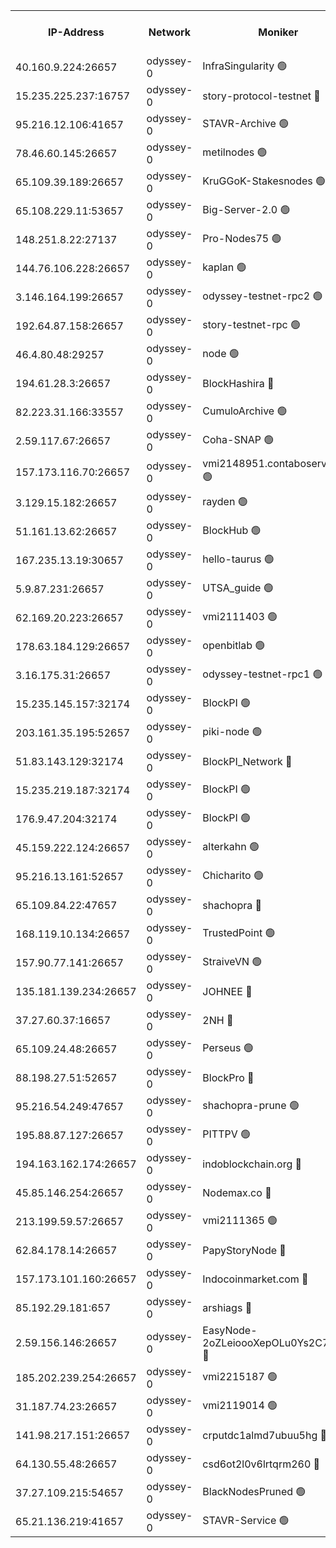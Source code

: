 


<table><tr><th>IP-Address</th><th>Network</th><th>Moniker</th><th>Latest Block Height</th><th>Earliest Block Height</th><th>Catching Up</th><th>Tx Index</th><th>Voting Power</th><th>Version</th><th>Scan Time</th></tr><tr><td>40.160.9.224:26657</td><td>odyssey-0</td><td>InfraSingularity 🟢</td><td>1282772</td><td>1</td><td>False</td><td>off</td><td>0</td><td>0.38.9</td><td>2024-12-15T08:45:21.300733075UTC</td></tr><tr><td>15.235.225.237:16757</td><td>odyssey-0</td><td>story-protocol-testnet 🔴</td><td>1282774</td><td>1</td><td>False</td><td>off</td><td>141024000</td><td>0.38.9</td><td>2024-12-15T08:45:31.664654813UTC</td></tr><tr><td>95.216.12.106:41657</td><td>odyssey-0</td><td>STAVR-Archive 🟢</td><td>1282776</td><td>1</td><td>False</td><td>on</td><td>0</td><td>0.38.9</td><td>2024-12-15T08:45:36.652617430UTC</td></tr><tr><td>78.46.60.145:26657</td><td>odyssey-0</td><td>metilnodes 🟢</td><td>1282778</td><td>1</td><td>False</td><td>off</td><td>0</td><td>0.38.9</td><td>2024-12-15T08:45:44.988494006UTC</td></tr><tr><td>65.109.39.189:26657</td><td>odyssey-0</td><td>KruGGoK-Stakesnodes 🟢</td><td>1243011</td><td>1</td><td>False</td><td>on</td><td>0</td><td>0.38.9</td><td>2024-12-15T08:45:50.512306414UTC</td></tr><tr><td>65.108.229.11:53657</td><td>odyssey-0</td><td>Big-Server-2.0 🟢</td><td>1282780</td><td>1</td><td>False</td><td>off</td><td>0</td><td>0.38.9</td><td>2024-12-15T08:45:51.519683854UTC</td></tr><tr><td>148.251.8.22:27137</td><td>odyssey-0</td><td>Pro-Nodes75 🟢</td><td>1282780</td><td>1</td><td>False</td><td>on</td><td>0</td><td>0.38.9</td><td>2024-12-15T08:45:52.913275958UTC</td></tr><tr><td>144.76.106.228:26657</td><td>odyssey-0</td><td>kaplan 🟢</td><td>1282785</td><td>1</td><td>False</td><td>off</td><td>0</td><td>0.38.9</td><td>2024-12-15T08:46:06.445031482UTC</td></tr><tr><td>3.146.164.199:26657</td><td>odyssey-0</td><td>odyssey-testnet-rpc2 🟢</td><td>1282785</td><td>1</td><td>False</td><td>off</td><td>0</td><td>0.38.9</td><td>2024-12-15T08:46:08.628198395UTC</td></tr><tr><td>192.64.87.158:26657</td><td>odyssey-0</td><td>story-testnet-rpc 🟢</td><td>1243011</td><td>1</td><td>False</td><td>off</td><td>0</td><td>0.38.9</td><td>2024-12-15T08:46:14.327976228UTC</td></tr><tr><td>46.4.80.48:29257</td><td>odyssey-0</td><td>node 🟢</td><td>1282788</td><td>1</td><td>False</td><td>on</td><td>0</td><td>0.38.9</td><td>2024-12-15T08:46:15.088536095UTC</td></tr><tr><td>194.61.28.3:26657</td><td>odyssey-0</td><td>BlockHashira 🔴</td><td>1282791</td><td>1</td><td>False</td><td>off</td><td>141090000</td><td>0.38.9</td><td>2024-12-15T08:46:26.656411465UTC</td></tr><tr><td>82.223.31.166:33557</td><td>odyssey-0</td><td>CumuloArchive 🟢</td><td>1282792</td><td>1</td><td>False</td><td>on</td><td>0</td><td>0.38.9</td><td>2024-12-15T08:46:30.855121075UTC</td></tr><tr><td>2.59.117.67:26657</td><td>odyssey-0</td><td>Coha-SNAP 🟢</td><td>1282794</td><td>1</td><td>False</td><td>off</td><td>0</td><td>0.38.9</td><td>2024-12-15T08:46:36.771233880UTC</td></tr><tr><td>157.173.116.70:26657</td><td>odyssey-0</td><td>vmi2148951.contaboserver.net 🟢</td><td>1282797</td><td>1</td><td>False</td><td>off</td><td>0</td><td>0.38.9</td><td>2024-12-15T08:46:47.129996087UTC</td></tr><tr><td>3.129.15.182:26657</td><td>odyssey-0</td><td>rayden 🟢</td><td>1243011</td><td>1</td><td>False</td><td>on</td><td>0</td><td>0.38.9</td><td>2024-12-15T08:46:58.432503344UTC</td></tr><tr><td>51.161.13.62:26657</td><td>odyssey-0</td><td>BlockHub 🟢</td><td>1282803</td><td>1</td><td>False</td><td>off</td><td>0</td><td>0.38.9</td><td>2024-12-15T08:47:14.510073963UTC</td></tr><tr><td>167.235.13.19:30657</td><td>odyssey-0</td><td>hello-taurus 🟢</td><td>1282803</td><td>1</td><td>False</td><td>on</td><td>0</td><td>0.38.9</td><td>2024-12-15T08:47:15.332146512UTC</td></tr><tr><td>5.9.87.231:26657</td><td>odyssey-0</td><td>UTSA_guide 🟢</td><td>1282803</td><td>1</td><td>False</td><td>on</td><td>0</td><td>0.38.9</td><td>2024-12-15T08:47:16.811283267UTC</td></tr><tr><td>62.169.20.223:26657</td><td>odyssey-0</td><td>vmi2111403 🟢</td><td>953685</td><td>1</td><td>False</td><td>off</td><td>0</td><td>0.38.9</td><td>2024-12-15T08:47:19.353721764UTC</td></tr><tr><td>178.63.184.129:26657</td><td>odyssey-0</td><td>openbitlab 🟢</td><td>1282808</td><td>1</td><td>False</td><td>on</td><td>0</td><td>0.38.9</td><td>2024-12-15T08:47:35.075108448UTC</td></tr><tr><td>3.16.175.31:26657</td><td>odyssey-0</td><td>odyssey-testnet-rpc1 🟢</td><td>1282810</td><td>1</td><td>False</td><td>off</td><td>0</td><td>0.38.9</td><td>2024-12-15T08:47:38.875754551UTC</td></tr><tr><td>15.235.145.157:32174</td><td>odyssey-0</td><td>BlockPI 🟢</td><td>1282775</td><td>109001</td><td>False</td><td>off</td><td>0</td><td>0.38.9</td><td>2024-12-15T08:45:32.712545763UTC</td></tr><tr><td>203.161.35.195:52657</td><td>odyssey-0</td><td>piki-node 🟢</td><td>1243011</td><td>109001</td><td>False</td><td>off</td><td>0</td><td>0.38.9</td><td>2024-12-15T08:45:38.135588720UTC</td></tr><tr><td>51.83.143.129:32174</td><td>odyssey-0</td><td>BlockPI_Network 🔴</td><td>1282787</td><td>109001</td><td>False</td><td>off</td><td>141100000</td><td>0.38.9</td><td>2024-12-15T08:46:13.103899296UTC</td></tr><tr><td>15.235.219.187:32174</td><td>odyssey-0</td><td>BlockPI 🟢</td><td>1282795</td><td>109001</td><td>False</td><td>off</td><td>0</td><td>0.38.9</td><td>2024-12-15T08:46:42.037828776UTC</td></tr><tr><td>176.9.47.204:32174</td><td>odyssey-0</td><td>BlockPI 🟢</td><td>1282800</td><td>109001</td><td>False</td><td>off</td><td>0</td><td>0.38.9</td><td>2024-12-15T08:47:02.992978093UTC</td></tr><tr><td>45.159.222.124:26657</td><td>odyssey-0</td><td>alterkahn 🟢</td><td>1243011</td><td>113001</td><td>False</td><td>off</td><td>0</td><td>0.38.9</td><td>2024-12-15T08:47:19.751257813UTC</td></tr><tr><td>95.216.13.161:52657</td><td>odyssey-0</td><td>Chicharito 🟢</td><td>1243011</td><td>121001</td><td>False</td><td>off</td><td>0</td><td>0.38.12</td><td>2024-12-15T08:45:30.574710016UTC</td></tr><tr><td>65.109.84.22:47657</td><td>odyssey-0</td><td>shachopra 🔴</td><td>1282800</td><td>318001</td><td>False</td><td>off</td><td>143550000</td><td>0.38.9</td><td>2024-12-15T08:47:00.214612913UTC</td></tr><tr><td>168.119.10.134:26657</td><td>odyssey-0</td><td>TrustedPoint 🟢</td><td>1282809</td><td>339001</td><td>False</td><td>off</td><td>0</td><td>0.38.9</td><td>2024-12-15T08:47:35.963113619UTC</td></tr><tr><td>157.90.77.141:26657</td><td>odyssey-0</td><td>StraiveVN 🟢</td><td>1282788</td><td>342001</td><td>False</td><td>off</td><td>0</td><td>0.38.9</td><td>2024-12-15T08:46:14.649572192UTC</td></tr><tr><td>135.181.139.234:26657</td><td>odyssey-0</td><td>JOHNEE 🔴</td><td>1282802</td><td>351001</td><td>False</td><td>on</td><td>141025000</td><td>0.38.9</td><td>2024-12-15T08:47:11.735458012UTC</td></tr><tr><td>37.27.60.37:16657</td><td>odyssey-0</td><td>2NH 🔴</td><td>1282799</td><td>395001</td><td>False</td><td>off</td><td>141060000</td><td>0.38.9</td><td>2024-12-15T08:46:52.780005698UTC</td></tr><tr><td>65.109.24.48:26657</td><td>odyssey-0</td><td>Perseus 🟢</td><td>1282800</td><td>431001</td><td>False</td><td>off</td><td>0</td><td>0.38.9</td><td>2024-12-15T08:46:57.560209660UTC</td></tr><tr><td>88.198.27.51:52657</td><td>odyssey-0</td><td>BlockPro 🔴</td><td>1282776</td><td>507001</td><td>False</td><td>off</td><td>141024000</td><td>0.38.9</td><td>2024-12-15T08:45:36.086742812UTC</td></tr><tr><td>95.216.54.249:47657</td><td>odyssey-0</td><td>shachopra-prune 🟢</td><td>1282800</td><td>531001</td><td>False</td><td>off</td><td>0</td><td>0.38.9</td><td>2024-12-15T08:47:01.641641315UTC</td></tr><tr><td>195.88.87.127:26657</td><td>odyssey-0</td><td>PITTPV 🟢</td><td>1243011</td><td>862001</td><td>False</td><td>off</td><td>0</td><td>0.38.9</td><td>2024-12-15T08:45:48.580410424UTC</td></tr><tr><td>194.163.162.174:26657</td><td>odyssey-0</td><td>indoblockchain.org 🔴</td><td>1282772</td><td>1023001</td><td>False</td><td>off</td><td>142085577</td><td>0.38.9</td><td>2024-12-15T08:45:23.391770636UTC</td></tr><tr><td>45.85.146.254:26657</td><td>odyssey-0</td><td>Nodemax.co 🔴</td><td>1282775</td><td>1023001</td><td>False</td><td>off</td><td>141061782</td><td>0.38.9</td><td>2024-12-15T08:45:33.190751133UTC</td></tr><tr><td>213.199.59.57:26657</td><td>odyssey-0</td><td>vmi2111365 🟢</td><td>1246232</td><td>1023001</td><td>False</td><td>off</td><td>0</td><td>0.38.9</td><td>2024-12-15T08:45:33.644207462UTC</td></tr><tr><td>62.84.178.14:26657</td><td>odyssey-0</td><td>PapyStoryNode 🔴</td><td>1282800</td><td>1023001</td><td>False</td><td>off</td><td>141024000</td><td>0.38.9</td><td>2024-12-15T08:47:04.005396147UTC</td></tr><tr><td>157.173.101.160:26657</td><td>odyssey-0</td><td>Indocoinmarket.com 🔴</td><td>1282805</td><td>1023001</td><td>False</td><td>off</td><td>142085577</td><td>0.38.9</td><td>2024-12-15T08:47:21.738735516UTC</td></tr><tr><td>85.192.29.181:657</td><td>odyssey-0</td><td>arshiags 🔴</td><td>1282804</td><td>1122001</td><td>False</td><td>off</td><td>141099000</td><td>0.38.9</td><td>2024-12-15T08:47:20.266212068UTC</td></tr><tr><td>2.59.156.146:26657</td><td>odyssey-0</td><td>EasyNode-2oZLeioooXepOLu0Ys2C7st0ry 🔴</td><td>1250149</td><td>1140001</td><td>False</td><td>off</td><td>141024000</td><td>0.38.9</td><td>2024-12-15T08:45:52.484159350UTC</td></tr><tr><td>185.202.239.254:26657</td><td>odyssey-0</td><td>vmi2215187 🟢</td><td>1282793</td><td>1140001</td><td>False</td><td>off</td><td>0</td><td>0.38.9</td><td>2024-12-15T08:46:35.579006935UTC</td></tr><tr><td>31.187.74.23:26657</td><td>odyssey-0</td><td>vmi2119014 🟢</td><td>1180904</td><td>1140001</td><td>False</td><td>off</td><td>0</td><td>0.38.9</td><td>2024-12-15T08:47:02.632671017UTC</td></tr><tr><td>141.98.217.151:26657</td><td>odyssey-0</td><td>crputdc1almd7ubuu5hg 🔴</td><td>1282790</td><td>1146001</td><td>False</td><td>off</td><td>507025000</td><td>0.38.9</td><td>2024-12-15T08:46:22.363994230UTC</td></tr><tr><td>64.130.55.48:26657</td><td>odyssey-0</td><td>csd6ot2l0v6lrtqrm260 🔴</td><td>1282781</td><td>1149001</td><td>False</td><td>off</td><td>509078000</td><td>0.38.9</td><td>2024-12-15T08:45:53.915447358UTC</td></tr><tr><td>37.27.109.215:54657</td><td>odyssey-0</td><td>BlackNodesPruned 🟢</td><td>1282779</td><td>1163001</td><td>False</td><td>on</td><td>0</td><td>0.38.9</td><td>2024-12-15T08:45:49.011216749UTC</td></tr><tr><td>65.21.136.219:41657</td><td>odyssey-0</td><td>STAVR-Service 🟢</td><td>1282785</td><td>1232001</td><td>False</td><td>on</td><td>0</td><td>0.38.9</td><td>2024-12-15T08:46:06.973553765UTC</td></tr></table>